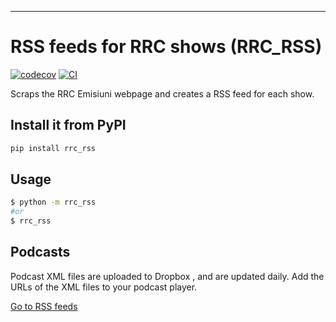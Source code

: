 
<!-- # Python Project Template

A low dependency and really simple to start project template for Python Projects.

See also
- [Flask-Project-Template](https://github.com/rochacbruno/flask-project-template/) for a full feature Flask project including database, API, admin interface, etc.
- [FastAPI-Project-Template](https://github.com/rochacbruno/fastapi-project-template/) The base to start an openapi project featuring: SQLModel, Typer, FastAPI, JWT Token Auth, Interactive Shell, Management Commands.

### HOW TO USE THIS TEMPLATE

> **DO NOT FORK** this is meant to be used from **[Use this template](https://github.com/rochacbruno/python-project-template/generate)** feature.

1. Click on **[Use this template](https://github.com/rochacbruno/python-project-template/generate)**
3. Give a name to your project
   (e.g. `my_awesome_project` recommendation is to use all lowercase and underscores separation for repo names.)
3. Wait until the first run of CI finishes
   (Github Actions will process the template and commit to your new repo)
4. If you want [codecov](https://about.codecov.io/sign-up/) Reports and Automatic Release to [PyPI](https://pypi.org)
  On the new repository `settings->secrets` add your `PYPI_API_TOKEN` and `CODECOV_TOKEN` (get the tokens on respective websites)
4. Read the file [CONTRIBUTING.md](CONTRIBUTING.md)
5. Then clone your new project and happy coding!

> **NOTE**: **WAIT** until first CI run on github actions before cloning your new project.

### What is included on this template?

- 🖼️ Templates for starting multiple application types:
  * **Basic low dependency** Python program (default) [use this template](https://github.com/rochacbruno/python-project-template/generate)
  * **Flask** with database, admin interface, restapi and authentication [use this template](https://github.com/rochacbruno/flask-project-template/generate).
  **or Run `make init` after cloning to generate a new project based on a template.**
- 📦 A basic [setup.py](setup.py) file to provide installation, packaging and distribution for your project.
  Template uses setuptools because it's the de-facto standard for Python packages, you can run `make switch-to-poetry` later if you want.
- 🤖 A [Makefile](Makefile) with the most useful commands to install, test, lint, format and release your project.
- 📃 Documentation structure using [mkdocs](http://www.mkdocs.org)
- 💬 Auto generation of change log using **gitchangelog** to keep a HISTORY.md file automatically based on your commit history on every release.
- 🐋 A simple [Containerfile](Containerfile) to build a container image for your project.
  `Containerfile` is a more open standard for building container images than Dockerfile, you can use buildah or docker with this file.
- 🧪 Testing structure using [pytest](https://docs.pytest.org/en/latest/)
- ✅ Code linting using [flake8](https://flake8.pycqa.org/en/latest/)
- 📊 Code coverage reports using [codecov](https://about.codecov.io/sign-up/)
- 🛳️ Automatic release to [PyPI](https://pypi.org) using [twine](https://twine.readthedocs.io/en/latest/) and github actions.
- 🎯 Entry points to execute your program using `python -m <rrc_rss>` or `$ rrc_rss` with basic CLI argument parsing.
- 🔄 Continuous integration using [Github Actions](.github/workflows/) with jobs to lint, test and release your project on Linux, Mac and Windows environments.

> Curious about architectural decisions on this template? read [ABOUT_THIS_TEMPLATE.md](ABOUT_THIS_TEMPLATE.md)
> If you want to contribute to this template please open an [issue](https://github.com/rochacbruno/python-project-template/issues) or fork and send a PULL REQUEST.

[❤️ Sponsor this project](https://github.com/sponsors/rochacbruno/) -->

<!--  DELETE THE LINES ABOVE THIS AND WRITE YOUR PROJECT README BELOW -->

---
# RSS feeds for RRC shows (RRC_RSS)

[![codecov](https://codecov.io/gh/nikcleju/rrc_rss/branch/main/graph/badge.svg?token=rrc_rss_token_here)](https://codecov.io/gh/nikcleju/rrc_rss)
[![CI](https://github.com/nikcleju/rrc_rss/actions/workflows/main.yml/badge.svg)](https://github.com/nikcleju/rrc_rss/actions/workflows/main.yml)

Scraps the RRC Emisiuni webpage and creates a RSS feed for each show.

## Install it from PyPI

```bash
pip install rrc_rss
```

## Usage

```bash
$ python -m rrc_rss
#or
$ rrc_rss
```

## Podcasts

Podcast XML files are uploaded to Dropbox , and are updated daily. Add the URLs of the XML files to your podcast player.

[Go to RSS feeds](https://www.dropbox.com/scl/fo/wvivrur6f2z926awi2i36/AA3gYk4FUZj3wuTPGQdr6oo?rlkey=igq79picfab145b4q2e21vzvm&e=3&st=vrofu90j&dl=0)

<!-- Podcast XML files are uploaded to Github Gists. -->

<!-- Add the following links to your podcast player: -->

<!-- - [Idei în nocturnă - Izvoare de filozofie](https://gist.githubusercontent.com/nikcleju/6ec549decf33e80ba73705395aa07dfd/raw/xml_idei_in_nocturna_izvoare_de_filosofie.xml)
- [Idei în nocturnă - Pagini de istorie](https://gist.githubusercontent.com/nikcleju/40bfe574904083f529c92be0f20b7fd2/raw/xml_idei_in_nocturna_pagini_de_istorie.xml)
- [Texte și pretexte](https://gist.githubusercontent.com/nikcleju/5c1b96588c51261ad6ef72d315a750ab/raw/xml_texte_si_pretexte.xml)
- [Confluențe](https://gist.githubusercontent.com/nikcleju/47fa89fa73ead88bb2b92357ed1585f6/raw/xml_confluente.xml)
- [O oră cu Dana](https://gist.githubusercontent.com/nikcleju/eb862e337a3ed92697292e99043f3bcb/raw/xml_o_ora_cu_dana.xml) -->

<!-- ## Development

Read the [CONTRIBUTING.md](CONTRIBUTING.md) file. -->
